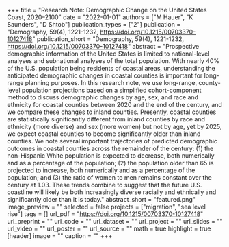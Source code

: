 +++
title = "Research Note: Demographic Change on the United States Coast, 2020–2100"
date = "2022-01-01"
authors = ["M Hauer", "K Saunders", "D Shtob"]
publication_types = ["2"]
publication = "Demography, 59(4), 1221-1232, https://doi.org/10.1215/00703370-10127418"
publication_short = "Demography, 59(4), 1221-1232, https://doi.org/10.1215/00703370-10127418"
abstract = "Prospective demographic information of the United States is limited to national-level analyses and subnational analyses of the total population. With nearly 40% of the U.S. population being residents of coastal areas, understanding the anticipated demographic changes in coastal counties is important for long-range planning purposes. In this research note, we use long-range, county-level population projections based on a simplified cohort-component method to discuss demographic changes by age, sex, and race and ethnicity for coastal counties between 2020 and the end of the century, and we compare these changes to inland counties. Presently, coastal counties are statistically significantly different from inland counties by race and ethnicity (more diverse) and sex (more women) but not by age, yet by 2025, we expect coastal counties to become significantly older than inland counties. We note several important trajectories of predicted demographic outcomes in coastal counties across the remainder of the century: (1) the non-Hispanic White population is expected to decrease, both numerically and as a percentage of the population; (2) the population older than 65 is projected to increase, both numerically and as a percentage of the population; and (3) the ratio of women to men remains constant over the century at 1.03. These trends combine to suggest that the future U.S. coastline will likely be both increasingly diverse racially and ethnically and significantly older than it is today."
abstract_short = "featured.png"
image_preview = ""
selected = false
projects = ["migration", "sea level rise"]
tags = []
url_pdf = "https://doi.org/10.1215/00703370-10127418"
url_preprint = ""
url_code = ""
url_dataset = ""
url_project = ""
url_slides = ""
url_video = ""
url_poster = ""
url_source = ""
math = true
highlight = true
[header]
image = ""
caption = ""
+++
